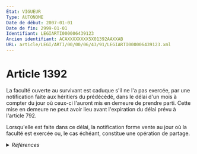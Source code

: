 ```yaml
---
État: VIGUEUR
Type: AUTONOME
Date de début: 2007-01-01
Date de fin: 2999-01-01
Identifiant: LEGIARTI000006439123
Ancien identifiant: ACAXXXXXXXX5X01392AAXXAB
URL: article/LEGI/ARTI/00/00/06/43/91/LEGIARTI000006439123.xml
---
```


<h1>Article 1392</h1>

La faculté ouverte au survivant est caduque s'il ne l'a pas exercée, par une
notification faite aux héritiers du prédécédé, dans le délai d'un mois à compter
du jour où ceux-ci l'auront mis en demeure de prendre parti. Cette mise en
demeure ne peut avoir lieu avant l'expiration du délai prévu à l'article 792.<br />

Lorsqu'elle est faite dans ce délai, la notification forme vente au jour où la
faculté est exercée ou, le cas échéant, constitue une opération de partage.


<details>
  <summary><em>Références</em></summary>

  <h2>Articles faisant référence à l'article</h2>
  
  <ul>
    <li>
      <a href="https://legal.tricoteuses.fr//redirection/LEGIARTI000006431611?vers=git&vers=legifrance">Code civil - article 792 AUTONOME VIGUEUR, en vigueur depuis le 2007-01-01</a> CITATION cible
    </li>
    <li>
      <a href="https://legal.tricoteuses.fr//redirection/LEGIARTI000006431610?vers=git&vers=legifrance">Code civil - article 792 AUTONOME MODIFIE, en vigueur du 1804-03-21 au 2007-01-01</a> CITATION cible
    </li>
    <li>
      <a href="https://legal.tricoteuses.fr//redirection/LEGIARTI000006284863?vers=git&vers=legifrance">LOI n° 2006-728 du 23 juin 2006 portant réforme des successions et des libéralités - article 29 ENTIEREMENT_MODIF</a> MODIFICATION cible
    </li>
  </ul>
  
  <h2>Textes faisant référence à l'article</h2>
  
  <ul>
    <li>
      <a href="https://legal.tricoteuses.fr//redirection/JORFTEXT000000503950?vers=git&vers=legifrance">Loi n°65-570 du 13 juillet 1965 PORTANT REFORME DES REGIMES MATRIMONIAUX</a> CODIFICATION cible
    </li>
  </ul>
  
  <h2>Références faites par l'article</h2>
  
  <ul>
    <li>
      1965-07-13 CODIFICATION source <a href="https://legal.tricoteuses.fr//redirection/JORFTEXT000000503950?vers=git&vers=legifrance">Loi n°65-570 du 13 juillet 1965 PORTANT REFORME DES REGIMES MATRIMONIAUX</a>
    </li>
    <li>
      1965-07-13 CITATION cible <a href="https://legal.tricoteuses.fr//redirection/LEGIARTI000006472898?vers=git&vers=legifrance">Loi n° 65-570 du 13 juillet 1965 portant réforme des régimes matrimoniaux - article 20 AUTONOME VIGUEUR, en vigueur depuis le 1966-02-01</a>
    </li>
    <li>
      2006-06-23 MODIFICATION source <a href="https://legal.tricoteuses.fr//redirection/LEGIARTI000006284863?vers=git&vers=legifrance">LOI n° 2006-728 du 23 juin 2006 portant réforme des successions et des libéralités - article 29 ENTIEREMENT_MODIF</a>
    </li>
    <li>
      2999-01-01 CITATION source <a href="https://legal.tricoteuses.fr//redirection/LEGIARTI000006431610?vers=git&vers=legifrance">Code civil - article 792 AUTONOME MODIFIE, en vigueur du 1804-03-21 au 2007-01-01</a>
    </li>
  </ul>
</details>
